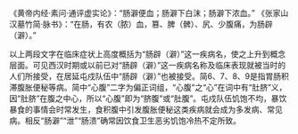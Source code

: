 《黄帝内经·素问·通评虚实论》：“肠澼便血；肠澼下白沫；肠澼下浓血。”
《张家山汉墓竹简·脉书》：“在肠，有农（脓）血，篡、脾（髀）、尻、少腹痛，为肠辟（澼）。”

以上两段文字在临床症状上高度概括为“肠辟（澼）”这一疾病名，使之上升到概念层面。可见西汉时期或以前已对“肠辟（澼）”这一疾病名称及临床表现就被当时的人们所接受，在居延屯戍队伍中“肠辟（澼）”也被接受。简6、7、8、9是指胃肠积滞腹胀便秘等病。简中“心腹”二字为偏正词组，“心腹”之“心”在词中有“肚脐”义，因“肚脐”在腹之中心，所以“心腹”即为“脐腹”或“肚腹”。屯戍队伍饥饱不均，暴饮暴食的事情会时常发生，食积腹中引发腹胀便秘这类疾病就会成为多发病、常见病。相反“肠澼”“泄”“肠溃”确常因饮食卫生恶劣饥饱冷热不定所致。
